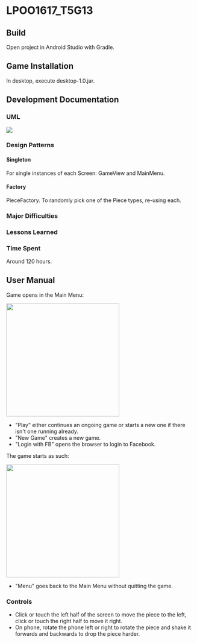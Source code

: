 # LPOO1617_T5G13


## Build
Open project in Android Studio with Gradle.


## Game Installation
In desktop, execute desktop-1.0.jar.

## Development Documentation


### UML

![](https://github.com/Joao611/LPOO1617_T5G13/blob/master/Diagrams/ClassDiagramGIMP.png)


### Design Patterns

#### Singleton
For single instances of each Screen: GameView and MainMenu.

#### Factory
PieceFactory. To randomly pick one of the Piece types, re-using each.


### Major Difficulties


### Lessons Learned


### Time Spent
Around 120 hours.


## User Manual

Game opens in the Main Menu:

<img src="https://github.com/Joao611/LPOO1617_T5G13/blob/master/Pictures/Main_Menu.png" width="300">

+ "Play" either continues an ongoing game or starts a new one if there isn't one running already.
+ "New Game" creates a new game.
+ "Login with FB" opens the browser to login to Facebook.

The game starts as such:

<img src="https://github.com/Joao611/LPOO1617_T5G13/blob/master/Pictures/Game_Start.png" width="300">

+ "Menu" goes back to the Main Menu without quitting the game.

### Controls

+ Click or touch the left half of the screen to move the piece to the left, click or touch the right half to move it right.
+ On phone, rotate the phone left or right to rotate the piece and shake it forwards and backwards to drop the piece harder.
